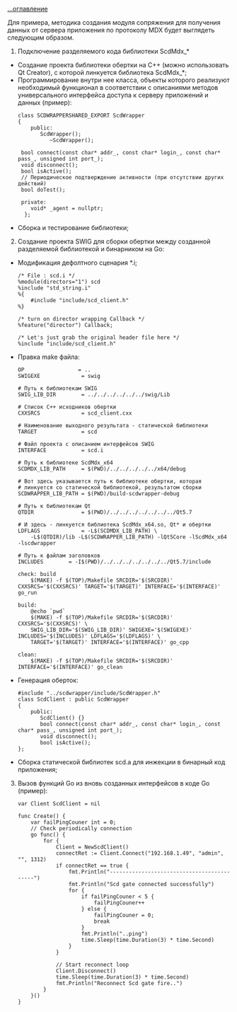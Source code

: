 [...оглавление](./main.md)

Для примера, методика создания модуля сопряжения для получения данных от сервера приложения по протоколу MDX будет выглядеть следующим образом.
1. Подключение разделяемого кода библиотеки ScdMdx_*
   
- Создание проекта библиотеки обертки на C++ (можно использовать Qt Creator), с которой линкуется библиотека ScdMdx_*;
- Программирование внутри  нее класса, объекты которого реализуют необходимый функционал в соответствии с описаниями методов универсального интерфейса доступа к серверу приложений и данных (пример):
  ```
  class SCDWRAPPERSHARED_EXPORT ScdWrapper
  {
      public:
         ScdWrapper();
            ~ScdWrapper();

   bool connect(const char* addr_, const char* login_, const char* pass_, unsigned int port_);
   void disconnect();
   bool isActive();
   // Периодическое подтверждение активности (при отсутствии других действий)
   bool doTest();
   
   private:
      void* _agent = nullptr;
    };
    ```
- Сборка и тестирование библиотеки;
2. Создание проекта SWIG для сборки обертки между созданной разделяемой библиотекой и бинарником на Go:
- Модификация дефолтного сценария *.i;

    ```
    /* File : scd.i */
    %module(directors="1") scd
    %include "std_string.i"
    %{
        #include "include/scd_client.h"
    %}
    
    /* turn on director wrapping Callback */
    %feature("director") Callback;
    
    /* Let's just grab the original header file here */
    %include "include/scd_client.h"
    ```
- Правка make файла:
    ```
    OP                 = ..
    SWIGEXE             = swig

    # Путь к библиотекам SWIG
    SWIG_LIB_DIR        = ../../../../../../swig/Lib
    
    # Список C++ исходников обертки
    CXXSRCS             = scd_client.cxx
    
    # Наименование выходного результата - статической библиотеки
    TARGET              = scd
    
    # Файл проекта с описанием интерфейсов SWIG
    INTERFACE           = scd.i
    
    # Путь к библиотеке ScdMdx_x64
    SCDMDX_LIB_PATH     = $(PWD)/../../../../../x64/debug

    # Вот здесь указывается путь к библиотеке обертки, которая 
    # линкуется со статической библиотекой, результатом сборки
    SCDWRAPPER_LIB_PATH = $(PWD)/build-scdwrapper-debug

    # Путь к библиотекам Qt
    QTDIR               = $(PWD)/../../../../../../../Qt5.7

    # И здесь - линкуется библиотека ScdMdx_x64.so, Qt* и обертки
    LDFLAGS             = -L$(SCDMDX_LIB_PATH) \
        -L$(QTDIR)/lib -L$(SCDWRAPPER_LIB_PATH) -lQt5Core -lScdMdx_x64 -lscdwrapper

    # Путь к файлам заголовков
    INCLUDES        = -I$(PWD)/../../../../../../../Qt5.7/include

    check: build
        $(MAKE) -f $(TOP)/Makefile SRCDIR='$(SRCDIR)' CXXSRCS='$(CXXSRCS)' TARGET='$(TARGET)' INTERFACE='$(INTERFACE)' go_run

    build:
        @echo `pwd`
        $(MAKE) -f $(TOP)/Makefile SRCDIR='$(SRCDIR)' CXXSRCS='$(CXXSRCS)' \
        SWIG_LIB_DIR='$(SWIG_LIB_DIR)' SWIGEXE='$(SWIGEXE)' INCLUDES='$(INCLUDES)' LDFLAGS='$(LDFLAGS)' \
        TARGET='$(TARGET)' INTERFACE='$(INTERFACE)' go_cpp

    clean:
        $(MAKE) -f $(TOP)/Makefile SRCDIR='$(SRCDIR)' INTERFACE='$(INTERFACE)' go_clean
    ```
- Генерация оберток:

    ```
    #include "../scdwrapper/include/ScdWrapper.h"
    class ScdClient : public ScdWrapper
    {
        public:
           ScdClient() {}
           bool connect(const char* addr_, const char* login_, const char* pass_, unsigned int port_);
           void disconnect();
           bool isActive();
    };
    ```
- Сборка статической библиотек scd.a для инжекции в бинарный код приложения;

3. Вызов функций Go из вновь созданных интерфейсов в коде Go (пример):

    ```
    var Client ScdClient = nil
    
    func Create() {
        var failPingCouner int = 0;
        // Check periodically connection
        go func() {
            for {
                Client = NewScdClient()
                connectRet := Client.Connect("192.168.1.49", "admin", "", 1312)
                if connectRet == true {
                    fmt.Println("-------------------------------------------")
                    fmt.Println("Scd gate connected successfully")
                    for {
                        if failPingCouner < 5 {
                            failPingCouner++
                        } else {
                            failPingCouner = 0;
                            break
                        }
                        fmt.Println("..ping")
                        time.Sleep(time.Duration(3) * time.Second)
                    }
                } 
            
                // Start reconnect loop
                Client.Disconnect()
                time.Sleep(time.Duration(3) * time.Second)
                fmt.Println("Reconnect Scd gate fire..")
            }
        }()
    }
    ```
    

